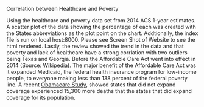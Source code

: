 Correlation between Healthcare and Poverty

Using the healthcare and poverty data set from 2014 ACS 1-year estimates.  A scatter plot of the data showing the percentage of each was created with the States abbreviations as the plot point on the chart.  Addtionally, the index file is run on local host:8000.  Please see Screen Shot of Website to see the html rendered.  Lastly, the review showed the trend in the data and that poverty and lack of healthcare have a strong corrlation with two outliers being Texas and Georgia. Before the Affordable Care Act went into effect in 2014 (Source: <a href="https://en.wikipedia.org/wiki/Patient_Protection_and_Affordable_Care_Act">Wikipedia</a>).  The major benefit of the Affordable Care Act was it expanded Medicaid, the federal health insurance program for low-income people, to everyone making less than 138 percent of the federal poverty line.  A recent <a href = "https://www.vox.com/policy-and-politics/2019/7/23/20703776/medicaid-expansion-obamacare-health-care-2020">Obamacare Study</a>, showed states that did not expand coverage experienced 15,300 more deaths that the states that did expand coverage for its population.
